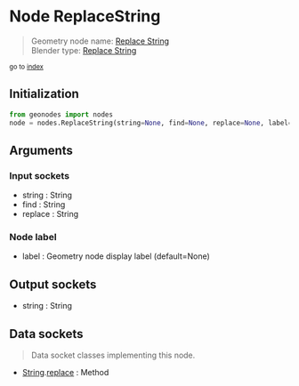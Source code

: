 
# Node ReplaceString

> Geometry node name: [Replace String](https://docs.blender.org/manual/en/latest/modeling/geometry_nodes/text/replace_string.html)<br>
  Blender type: [Replace String](https://docs.blender.org/api/current/bpy.types.FunctionNodeReplaceString.html)
  
<sub>go to [index](/docs/index.md)</sub>

Initialization
--------------

```python
from geonodes import nodes
node = nodes.ReplaceString(string=None, find=None, replace=None, label=None)
```



## Arguments


### Input sockets

- string : String
- find : String
- replace : String

### Node label

- label : Geometry node display label (default=None)

## Output sockets

- string : String

## Data sockets

> Data socket classes implementing this node.
  
  
- [String](/docs/sockets/String.md).[replace](/docs/sockets/String.md#replace) : Method
  
